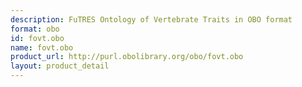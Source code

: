 ```yaml
---
description: FuTRES Ontology of Vertebrate Traits in OBO format
format: obo
id: fovt.obo
name: fovt.obo
product_url: http://purl.obolibrary.org/obo/fovt.obo
layout: product_detail
---
```

